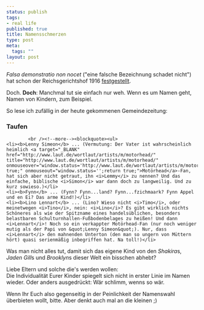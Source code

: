 ```yaml
--- 
status: publish
tags: 
- real life
published: true
title: Namensschmerzen
type: post
meta: 
  tags: ""
layout: post
---
```

<p><i>Falsa demonstratio non nocet</i> (&quot;eine falsche Bezeichnung schadet nicht&quot;) hat schon der Reichsgerichtshof 1916 <a target="_BLANK" href="http://www.lrz-muenchen.de/~Lorenz/urteile/RGZ_99_147.html" title="http://www.lrz-muenchen.de/~Lorenz/urteile/RGZ_99_147.html" onmouseover="window.status='http://www.lrz-muenchen.de/~Lorenz/urteile/RGZ_99_147.html';return true;" onmouseout="window.status='';return true;">festgestellt</a>.</p>

<p>Doch. <b>Doch</b>: Manchmal tut sie einfach nur weh. Wenn es um Namen geht, Namen von Kindern, zum Beispiel.</p>

<p>So lese ich zufällig in der heute gekommenen Gemeindezeitung:</p>

<a id="toc0"></a><h3>Taufen</h3>

            <br /><!--more--><blockquote><ul>
    <li><b>Lenny Simeon</b> ... (Vermutung: Der Vater ist wahrscheinlich heimlich <a target="_BLANK" href="http://www.laut.de/wortlaut/artists/m/motorhead/" title="http://www.laut.de/wortlaut/artists/m/motorhead/" onmouseover="window.status='http://www.laut.de/wortlaut/artists/m/motorhead/';return true;" onmouseout="window.status='';return true;">Motörhead</a>-Fan, hat sich aber nicht getraut, ihn <i>Lemmy</i> zu nennen? Und das einfache, biblische <i>Simon</i> war dann doch zu langweilig. Und zu kurz sowieso.)</li>
    <li><b>Fynn</b> ... (Fynn? Fynn...land? Fynn...fzichmaark? Fynn Appel und en Ei? Das arme Kind!)</li>
    <li><b>Lino Lennart</b> ... (Lino? Wieso nicht <i>Timo</i>, oder meinetwegen <i>Tino</i>, nein: <i>Lino</i>? Es gibt wirklich nichts Schöneres als wie der Spitzname eines handelsüblichen, besonders belastbaren Schulturnhallen-Fußbodenbelages zu heißen! Und dann <i>Lennart</i>! Noch so ein verkappter Motörhead-Fan (nur noch weniger mutig als der Papi von &quot;Lenny Simeon&quot;). Nur, dass <i>Lennart</i> den mahnenden Unterton (den man so ungern von Müttern hört) quasi serienmäßig inbegriffen hat. Na toll!)</li>
</ul>
</blockquote>
<p>Was man nicht alles tut, damit sich das eigene Kind von den <i>Shakira</i>s, <i>Jaden Gill</i>s und <i>Brooklyn</i>s dieser Welt ein bisschen abhebt?</p>

<p>Liebe Eltern und solche die's werden wollen:<br />
Die Individualität Eurer Kinder spiegelt sich nicht in erster Linie im Namen wieder. Oder anders ausgedrückt: Wär schlimm, wenns so wär.</p>

<p>Wenn Ihr Euch also gegenseitig in der Peinlichkeit der Namenswahl überbieten wollt, bitte. Aber denkt auch mal an die kleinen ;)</p>
